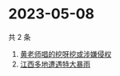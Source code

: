 # 2023-05-08

共 2 条

<!-- BEGIN ZHIHUSEARCH -->
<!-- 最后更新时间 Mon May 08 2023 10:31:37 GMT+0800 (China Standard Time) -->
1. [黄老师唱的挖呀挖或涉嫌侵权](https://www.zhihu.com/search?q=黄老师唱的挖呀挖或涉嫌侵权)
1. [江西多地遭遇特大暴雨](https://www.zhihu.com/search?q=江西多地遭遇特大暴雨)
<!-- END ZHIHUSEARCH -->
